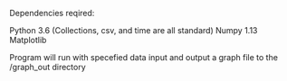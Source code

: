 Dependencies reqired:

Python 3.6 (Collections, csv, and time are all standard)
Numpy 1.13
Matplotlib

Program will run with specefied data input and output a graph file to the /graph_out directory